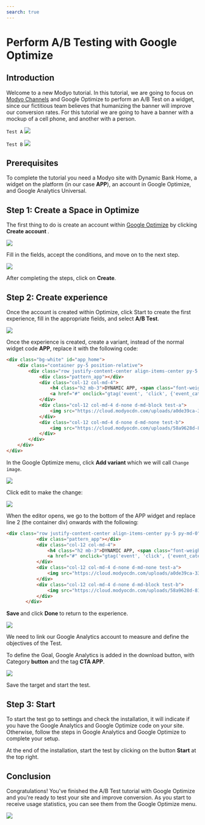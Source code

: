 ```yaml
---
search: true
---
```


# Perform A/B Testing with Google Optimize

## Introduction

Welcome to a new Modyo tutorial. In this tutorial, we are going to focus on [Modyo Channels](/en/platform/channels) and Google Optimize to perform an A/B Test on a widget, since our fictitious team believes that humanizing the banner will improve our conversion rates. For this tutorial we are going to have a banner with a mockup of a cell phone, and another with a person.

<code>Test A</code>
<img src="/assets/img/tutorials/optimize/testa.png" style="max-width: 450px;margin: auto 0;"/>

<code>Test B</code>
<img src="/assets/img/tutorials/optimize/testb.png" style="max-width: 450px;margin: auto 0;"/>

## Prerequisites

To complete the tutorial you need a Modyo site with Dynamic Bank Home, a widget on the platform (in our case **APP**), an account in Google Optimize, and Google Analytics Universal.

## Step 1: Create a Space in Optimize

The first thing to do is create an account within [Google Optimize](https://optimize.google.com/) by clicking <b> Create account </b>.

<img src="/assets/img/tutorials/optimize/crear-cuenta.png" style="max-width: 450px;margin: auto 0;"/>

Fill in the fields, accept the conditions, and move on to the next step.

<img src="/assets/img/tutorials/optimize/modal-cuenta.png" style="max-width: 450px;margin: auto 0;"/>

After completing the steps, click on <b>Create</b>.

## Step 2: Create experience

Once the account is created within Optimize, click Start to create the first experience, fill in the appropriate fields, and select <b>A/B Test</b>.

<img src="/assets/img/tutorials/optimize/ab.png" style="max-width: 450px;margin: auto 0;"/>

Once the experience is created, create a variant, instead of the normal widget code <b>APP</b>, replace it with the following code:

```html
<div class="bg-white" id="app_home">
    <div class="container py-5 position-relative">
        <div class="row justify-content-center align-items-center py-5 py-md-0">
            <div class="pattern_app"></div>
            <div class="col-12 col-md-4">
                <h4 class="h2 mb-3">DYNAMIC APP, <span class="font-weight-normal">take your bank everywhere</span></h4>
                <a href="#" onclick="gtag('event', 'click', {'event_category': 'button', 'event_label': 'CTA APP', 'value': 0});"><img src="https://cloud.modyocdn.com/uploads/36e7b591-d60d-4312-b1ad-cd984533206a/original/download_app.png" alt="Download"></a>
            </div>
            <div class="col-12 col-md-4 d-none d-md-block test-a">
                <img src="https://cloud.modyocdn.com/uploads/a0de39ca-33aa-4790-b88e-492d2d665371/original/woman_app.png" alt="Woman App">
            </div>
            <div class="col-12 col-md-4 d-none d-md-none test-b">
                <img src="https://cloud.modyocdn.com/uploads/58a9628d-81c8-44b1-97a1-bd585c186931/original/app_bank.png" alt="App">
            </div>
        </div>
    </div>
</div>
```

In the Google Optimize menu, click <b> Add variant </b> which we will call <code>Change image</code>.

<img src="/assets/img/tutorials/optimize/ab-variante.png" style="max-width: 750px;margin: auto 0;"/>

Click edit to make the change:

<img src="/assets/img/tutorials/optimize/ab_variante.png" style="max-width: 750px;margin: auto 0;"/>

When the editor opens, we go to the bottom of the APP widget and replace line 2 (the container div) onwards with the following:

 ```html
<div class="row justify-content-center align-items-center py-5 py-md-0">
            <div class="pattern_app"></div>
            <div class="col-12 col-md-4">
                <h4 class="h2 mb-3">DYNAMIC APP, <span class="font-weight-normal">take your bank everywhere</span></h4>
                <a href="#" onclick="gtag('event', 'click', {'event_category': 'button', 'event_label': 'CTA APP', 'value': 1});"><img src="https://cloud.modyocdn.com/uploads/36e7b591-d60d-4312-b1ad-cd984533206a/original/download_app.png" alt="Download"></a>
            </div>
            <div class="col-12 col-md-4 d-none d-md-none test-a">
                <img src="https://cloud.modyocdn.com/uploads/a0de39ca-33aa-4790-b88e-492d2d665371/original/woman_app.png" alt="Woman App">
            </div>
            <div class="col-12 col-md-4 d-none d-md-block test-b">
                <img src="https://cloud.modyocdn.com/uploads/58a9628d-81c8-44b1-97a1-bd585c186931/original/app_bank.png" alt="App">
            </div>
        </div>
  ```
<b> Save </b> and click <b> Done </b> to return to the experience.

<img src="/assets/img/tutorials/optimize/50_50.png" style="max-width: 750px;margin: auto 0;"/>

We need to link our Google Analytics account to measure and define the objectives of the Test.

To define the Goal, Google Analytics is added in the download button, with Category <b>button</b> and the tag <b>CTA APP</b>.

<img src="/assets/img/tutorials/optimize/objetivos.png" style="max-width: 750px;margin: auto 0;"/>

Save the target and start the test.

## Step 3: Start

To start the test go to settings and check the installation, it will indicate if you have the Google Analytics and Google Optimize code on your site. Otherwise, follow the steps in Google Analytics and Google Optimize to complete your setup.

At the end of the installation, start the test by clicking on the button <b>Start</b> at the top right.

## Conclusion

Congratulations! You've finished the A/B Test tutorial with Google Optimize and you're ready to test your site and improve conversion. As you start to receive usage statistics, you can see them from the Google Optimize menu.

<img src="/assets/img/tutorials/optimize/analytics.png" style="max-width: 750px;margin: auto 0;"/>